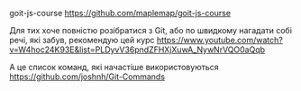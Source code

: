 goit-js-course
https://github.com/maplemap/goit-js-course

Для тих хоче повністю розібратися з Git, або по швидкому нагадати собі речі, які забув, рекомендую цей курс https://www.youtube.com/watch?v=W4hoc24K93E&list=PLDyvV36pndZFHXjXuwA_NywNrVQO0aQqb

А це список команд, які начастіше використовуються https://github.com/joshnh/Git-Commands